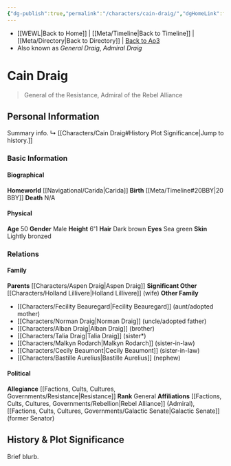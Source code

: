 ```yaml
---
{"dg-publish":true,"permalink":"/characters/cain-draig/","dgHomeLink":false}
---
```


- [[WEWL\|Back to Home]] | [[Meta/Timeline\|Back to Timeline]] | [[Meta/Directory\|Back to Directory]] | [Back to Ao3](https://archiveofourown.org/works/19334440/chapters/45992584)
- Also known as *General Draig*, *Admiral Draig*

# Cain Draig
>General of the Resistance, Admiral of the Rebel Alliance

## Personal Information
Summary info.
↳ [[Characters/Cain Draig#History Plot Significance\|Jump to history.]]

### Basic Information

#### Biographical
**Homeworld** [[Navigational/Carida\|Carida]]
**Birth** [[Meta/Timeline#20BBY\|20 BBY]]
**Death** N/A

#### Physical
**Age** 50
**Gender** Male
**Height** 6'1
**Hair** Dark brown
**Eyes** Sea green
**Skin** Lightly bronzed

### Relations

#### Family
**Parents** [[Characters/Aspen Draig\|Aspen Draig]]
**Significant Other** [[Characters/Holland Lillivere\|Holland Lillivere]] (wife)
**Other Family**
- [[Characters/Fecility Beauregard\|Fecility Beauregard]] (aunt/adopted mother)
- [[Characters/Norman Draig\|Norman Draig]] (uncle/adopted father)
- [[Characters/Alban Draig\|Alban Draig]] (brother)
- [[Characters/Talia Draig\|Talia Draig]] (sister*)
- [[Characters/Malkyn Rodarch\|Malkyn Rodarch]] (sister-in-law)
- [[Characters/Cecily Beaumont\|Cecily Beaumont]] (sister-in-law)
- [[Characters/Bastille Aurelius\|Bastille Aurelius]] (nephew)

#### Political
**Allegiance** [[Factions, Cults, Cultures, Governments/Resistance\|Resistance]]
**Rank** General
**Affiliations** [[Factions, Cults, Cultures, Governments/Rebellion\|Rebel Alliance]] (Admiral), [[Factions, Cults, Cultures, Governments/Galactic Senate\|Galactic Senate]] (former Senator)

## History & Plot Significance
Brief blurb.